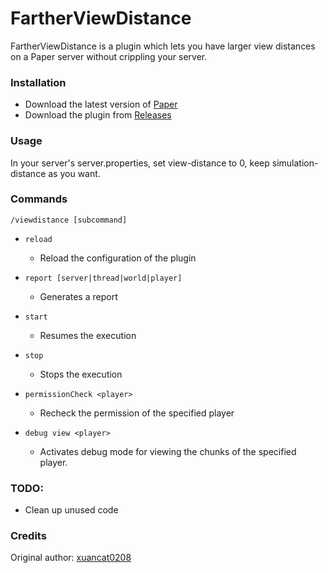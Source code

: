 # FartherViewDistance
FartherViewDistance is a plugin which lets you have larger view distances on a Paper server without crippling your server.

### Installation
- Download the latest version of [Paper](https://papermc.io/downloads/paper)
- Download the plugin from [Releases](https://github.com/DaJokni/FartherViewDistance/releases)

### Usage
In your server's server.properties, set view-distance to 0, keep simulation-distance as you want. 

### Commands
`/viewdistance [subcommand]`

- `reload`
    - Reload the configuration of the plugin

- `report [server|thread|world|player]`
    - Generates a report

- `start`
    - Resumes the execution

- `stop`
    - Stops the execution

- `permissionCheck <player>`
    - Recheck the permission of the specified player

- `debug view <player>`
    - Activates debug mode for viewing the chunks of the specified player.

### TODO:
- Clean up unused code

### Credits
Original author: [xuancat0208](https://github.com/SpigotPlugins-xuancat0208/FartherViewDistance)
